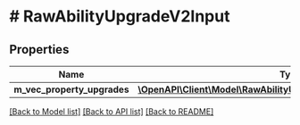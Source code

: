 # # RawAbilityUpgradeV2Input

## Properties

Name | Type | Description | Notes
------------ | ------------- | ------------- | -------------
**m_vec_property_upgrades** | [**\OpenAPI\Client\Model\RawAbilityUpgradePropertyUpgradeV2Input[]**](RawAbilityUpgradePropertyUpgradeV2Input.md) |  | [optional]

[[Back to Model list]](../../README.md#models) [[Back to API list]](../../README.md#endpoints) [[Back to README]](../../README.md)
